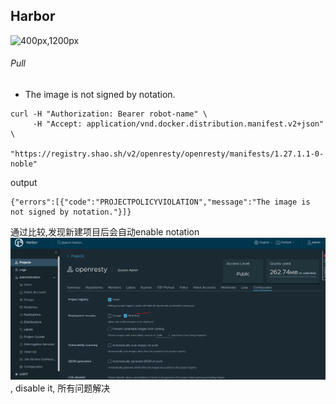 ## Harbor
![400px,1200px](../tips/mindmap/k8s-harbor.km)
###### Pull
- The image is not signed by notation.
```
curl -H "Authorization: Bearer robot-name" \
     -H "Accept: application/vnd.docker.distribution.manifest.v2+json" \
     "https://registry.shao.sh/v2/openresty/openresty/manifests/1.27.1.1-0-noble"
```
output
```
{"errors":[{"code":"PROJECTPOLICYVIOLATION","message":"The image is not signed by notation."}]}
```
通过比较,发现新建项目后会自动enable notation ![](./images/harbor-project-configuration-notation.png), disable it, 所有问题解决
